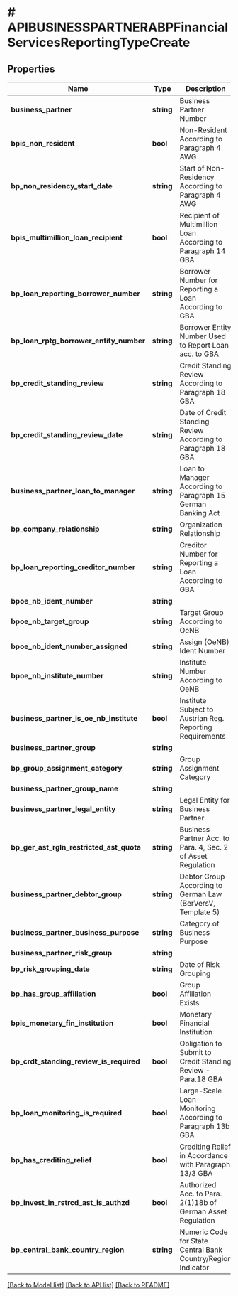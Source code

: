 # # APIBUSINESSPARTNERABPFinancialServicesReportingTypeCreate

## Properties

Name | Type | Description | Notes
------------ | ------------- | ------------- | -------------
**business_partner** | **string** | Business Partner Number |
**bpis_non_resident** | **bool** | Non-Resident According to Paragraph 4 AWG | [optional]
**bp_non_residency_start_date** | **string** | Start of Non-Residency According to Paragraph 4 AWG | [optional]
**bpis_multimillion_loan_recipient** | **bool** | Recipient of Multimillion Loan According to Paragraph 14 GBA | [optional]
**bp_loan_reporting_borrower_number** | **string** | Borrower Number for Reporting a Loan According to GBA | [optional]
**bp_loan_rptg_borrower_entity_number** | **string** | Borrower Entity Number Used to Report Loan acc. to GBA | [optional]
**bp_credit_standing_review** | **string** | Credit Standing Review According to Paragraph 18 GBA | [optional]
**bp_credit_standing_review_date** | **string** | Date of Credit Standing Review According to Paragraph 18 GBA | [optional]
**business_partner_loan_to_manager** | **string** | Loan to Manager According to Paragraph 15 German Banking Act | [optional]
**bp_company_relationship** | **string** | Organization Relationship | [optional]
**bp_loan_reporting_creditor_number** | **string** | Creditor Number for Reporting a Loan According to GBA | [optional]
**bpoe_nb_ident_number** | **string** |  | [optional]
**bpoe_nb_target_group** | **string** | Target Group According to OeNB | [optional]
**bpoe_nb_ident_number_assigned** | **string** | Assign (OeNB) Ident Number | [optional]
**bpoe_nb_institute_number** | **string** | Institute Number According to OeNB | [optional]
**business_partner_is_oe_nb_institute** | **bool** | Institute Subject to Austrian Reg. Reporting Requirements | [optional]
**business_partner_group** | **string** |  | [optional]
**bp_group_assignment_category** | **string** | Group Assignment Category | [optional]
**business_partner_group_name** | **string** |  | [optional]
**business_partner_legal_entity** | **string** | Legal Entity for Business Partner | [optional]
**bp_ger_ast_rgln_restricted_ast_quota** | **string** | Business Partner Acc. to Para. 4, Sec. 2 of Asset Regulation | [optional]
**business_partner_debtor_group** | **string** | Debtor Group According to German Law (BerVersV, Template 5) | [optional]
**business_partner_business_purpose** | **string** | Category of Business Purpose | [optional]
**business_partner_risk_group** | **string** |  | [optional]
**bp_risk_grouping_date** | **string** | Date of Risk Grouping | [optional]
**bp_has_group_affiliation** | **bool** | Group Affiliation Exists | [optional]
**bpis_monetary_fin_institution** | **bool** | Monetary Financial Institution | [optional]
**bp_crdt_standing_review_is_required** | **bool** | Obligation to Submit to Credit Standing Review - Para.18 GBA | [optional]
**bp_loan_monitoring_is_required** | **bool** | Large-Scale Loan Monitoring According to Paragraph 13b GBA | [optional]
**bp_has_crediting_relief** | **bool** | Crediting Relief in Accordance with Paragraph 13/3 GBA | [optional]
**bp_invest_in_rstrcd_ast_is_authzd** | **bool** | Authorized Acc. to Para. 2(1)18b of German Asset Regulation | [optional]
**bp_central_bank_country_region** | **string** | Numeric Code for State Central Bank Country/Region Indicator | [optional]

[[Back to Model list]](../../README.md#models) [[Back to API list]](../../README.md#endpoints) [[Back to README]](../../README.md)
